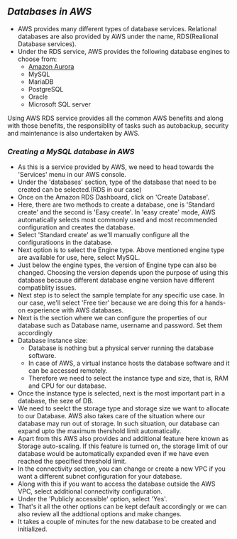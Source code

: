 ## ***Databases in AWS*** #
- AWS provides many different types of database services. Relational databases are also provided by AWS under the name, RDS(Realional Database services).
- Under the RDS service, AWS provides the following database engines to choose from:
  - [Amazon Aurora](https://en.wikipedia.org/wiki/Amazon_Aurora)
  - MySQL
  - MariaDB
  - PostgreSQL
  - Oracle
  - Microsoft SQL server

Using AWS RDS service provides all the common AWS benefits and along with those benefits, the responsiblity of tasks such as autobackup, security and maintenance is also undertaken by AWS.

### *Creating a MySQL database in AWS* #
- As this is a service provided by AWS, we need to head towards the 'Services' menu in our AWS console.
- Under the 'databases' section, type of the database that need to be created can be selected.(RDS in our case)
- Once on the Amazon RDS Dashboard, click on 'Create Database'.
- Here, there are two methods to create a database, one is 'Standard create' and the second is 'Easy create'. In 'easy create' mode, AWS automatically selects most commonly used and most recommended configuration and creates the database.
- Select 'Standard create' as we'll manually configure all the configuratioons in the database.
- Next option is to select the Engine type. Above mentioned engine type are available for use, here, select MySQL.
- Just below the engine types, the version of Engine type can also be changed. Choosing the version depends upon the purpose of using this database because different database engine version have different compatiblity issues.
- Next step is to select the sample template for any specific use case. In our case, we'll select 'Free tier' because we are doing this for a hands-on experience with AWS databases.
- Next is the section where we can configure the properties of our database such as Database name, username and password. Set them accordingly
- Database instance size:
  - Database is nothing but a physical server running the database software. 
  - In case of AWS, a virtual instance hosts the database software and it can be accessed remotely.
  - Therefore we need to select the instance type and size, that is, RAM and CPU for our database.
- Once the instance type is selected, next is the most important part in a database, the seze of DB.
- We need to seelct the storage type and storage size we want to allocate to our Database. AWS also takes care of the situation where our database may run out of storage. In such situation, our database can expand upto the maximum thershold limit automatically.
- Apart from this AWS also provides and additional feature here known as Storage auto-scaling. If this feature is turned on, the storage limit of our database would be automatically expanded even if we have even reached the specified threshold limit.
- In the connectivity section, you can change or create a new VPC if you want a different subnet configuration for your database.
- Along with this if you want to access the database outside the AWS VPC, select additional connectivity configuration.
- Under the 'Publicly accessible' option, select 'Yes'.
- That's it all the other options can be kept default accordingly or we can also review all the addtional options and make changes.
- It takes a couple of minutes for the new database to be created and initialized.